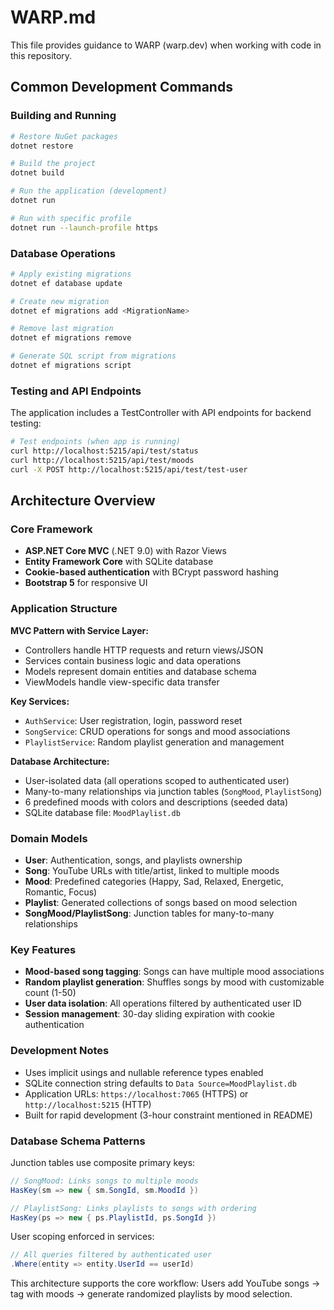 # WARP.md

This file provides guidance to WARP (warp.dev) when working with code in this repository.

## Common Development Commands

### Building and Running
```bash
# Restore NuGet packages
dotnet restore

# Build the project
dotnet build

# Run the application (development)
dotnet run

# Run with specific profile
dotnet run --launch-profile https
```

### Database Operations
```bash
# Apply existing migrations
dotnet ef database update

# Create new migration
dotnet ef migrations add <MigrationName>

# Remove last migration
dotnet ef migrations remove

# Generate SQL script from migrations
dotnet ef migrations script
```

### Testing and API Endpoints
The application includes a TestController with API endpoints for backend testing:
```bash
# Test endpoints (when app is running)
curl http://localhost:5215/api/test/status
curl http://localhost:5215/api/test/moods
curl -X POST http://localhost:5215/api/test/test-user
```

## Architecture Overview

### Core Framework
- **ASP.NET Core MVC** (.NET 9.0) with Razor Views
- **Entity Framework Core** with SQLite database
- **Cookie-based authentication** with BCrypt password hashing
- **Bootstrap 5** for responsive UI

### Application Structure

**MVC Pattern with Service Layer:**
- Controllers handle HTTP requests and return views/JSON
- Services contain business logic and data operations
- Models represent domain entities and database schema
- ViewModels handle view-specific data transfer

**Key Services:**
- `AuthService`: User registration, login, password reset
- `SongService`: CRUD operations for songs and mood associations
- `PlaylistService`: Random playlist generation and management

**Database Architecture:**
- User-isolated data (all operations scoped to authenticated user)
- Many-to-many relationships via junction tables (`SongMood`, `PlaylistSong`)
- 6 predefined moods with colors and descriptions (seeded data)
- SQLite database file: `MoodPlaylist.db`

### Domain Models
- **User**: Authentication, songs, and playlists ownership
- **Song**: YouTube URLs with title/artist, linked to multiple moods
- **Mood**: Predefined categories (Happy, Sad, Relaxed, Energetic, Romantic, Focus)
- **Playlist**: Generated collections of songs based on mood selection
- **SongMood/PlaylistSong**: Junction tables for many-to-many relationships

### Key Features
- **Mood-based song tagging**: Songs can have multiple mood associations
- **Random playlist generation**: Shuffles songs by mood with customizable count (1-50)
- **User data isolation**: All operations filtered by authenticated user ID
- **Session management**: 30-day sliding expiration with cookie authentication

### Development Notes
- Uses implicit usings and nullable reference types enabled
- SQLite connection string defaults to `Data Source=MoodPlaylist.db`
- Application URLs: `https://localhost:7065` (HTTPS) or `http://localhost:5215` (HTTP)
- Built for rapid development (3-hour constraint mentioned in README)

### Database Schema Patterns
Junction tables use composite primary keys:
```csharp
// SongMood: Links songs to multiple moods
HasKey(sm => new { sm.SongId, sm.MoodId })

// PlaylistSong: Links playlists to songs with ordering
HasKey(ps => new { ps.PlaylistId, ps.SongId })
```

User scoping enforced in services:
```csharp
// All queries filtered by authenticated user
.Where(entity => entity.UserId == userId)
```

This architecture supports the core workflow: Users add YouTube songs → tag with moods → generate randomized playlists by mood selection.
